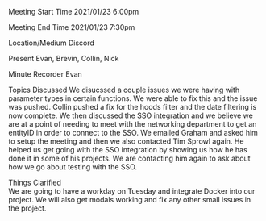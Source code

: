 Meeting Start Time
2021/01/23 6:00pm

Meeting End Time
2021/01/23 7:30pm

Location/Medium
Discord

Present
Evan, Brevin, Collin, Nick

Minute Recorder
Evan

Topics Discussed
We disucssed a couple issues we were having with parameter types in certain functions. We were able to fix this and the issue was pushed. Collin pushed a fix for the hoods filter and 
the date filtering is now complete. We then discussed the SSO integration and we believe we are at a point of needing to meet with the networking department to get an entityID in order
to connect to the SSO. We emailed Graham and asked him to setup the meeting and then we also contacted Tim Sprowl again. He helped us get going with the SSO integration by showing us
how he has done it in some of his projects. We are contacting him again to ask about how we go about testing with the SSO.  
  
Things Clarified  
We are going to have a workday on Tuesday and integrate Docker into our project. We will also get modals working and fix any other small issues in the project.
